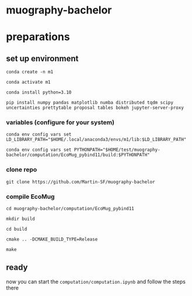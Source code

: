 # muography-bachelor


# preparations
## set up environment
`conda create -n m1`

`conda activate m1`

`conda install python=3.10` 

`pip install numpy pandas matplotlib numba distributed tqdm scipy uncertainties prettytable proposal tables bokeh jupyter-server-proxy`

### variables (configure for your system)
`conda env config vars set LD_LIBRARY_PATH="$HOME/.local/anaconda3/envs/m1/lib:$LD_LIBRARY_PATH"`

`conda env config vars set PYTHONPATH="$HOME/test/muography-bachelor/computation/EcoMug_pybind11/build:$PYTHONPATH"`

### clone repo

`git clone https://github.com/Martin-SF/muography-bachelor`

### compile EcoMug
`cd muography-bachelor/computation/EcoMug_pybind11`

`mkdir build`

`cd build`

`cmake .. -DCMAKE_BUILD_TYPE=Release`

`make`

## ready

now you can start the `computation/computation.ipynb` and follow the steps there 

